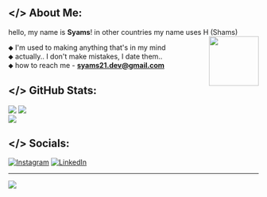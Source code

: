 ## </> About Me:
hello, my name is **Syams**! in other countries my name uses H (Shams)<br>
<img align="right" width="100" src="https://media.tenor.com/voem0bj7Y68AAAAj/idea-mafumafu.gif">

⬥ I'm used to making anything that's in my mind<br>
⬥ actually.. I don't make mistakes, I date them..<br>
⬥ how to reach me -  **syams21.dev@gmail.com**<br>

## </> GitHub Stats:
![](https://github-readme-streak-stats.herokuapp.com/?user=syams21&theme=omni&hide_border=true&card_width=421)
![](https://github-readme-stats.vercel.app/api?username=syams21&theme=omni&hide_border=true&include_all_commits=false&count_private=false&card_width=421)<br/>
![](https://github-readme-stats.vercel.app/api/top-langs/?username=syams21&theme=omni&hide_border=true&include_all_commits=false&count_private=false&layout=compact&card_width=421)

## </> Socials:
[![Instagram](https://img.shields.io/badge/Instagram-%23E4405F.svg?logo=Instagram&logoColor=white)](https://instagram.com/syamsularifin21) [![LinkedIn](https://img.shields.io/badge/LinkedIn-%230077B5.svg?logo=linkedin&logoColor=white)](https://linkedin.com/in/syamsularifin21) 

---
[![](https://visitcount.itsvg.in/api?id=syams21&icon=5&color=12)](https://visitcount.itsvg.in)

<!-- Proudly created with GPRM ( https://gprm.itsvg.in ) -->
